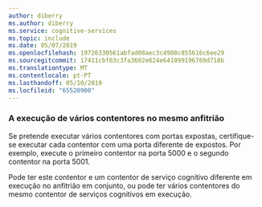 ```yaml
---
author: diberry
ms.author: diberry
ms.service: cognitive-services
ms.topic: include
ms.date: 05/07/2019
ms.openlocfilehash: 19726330561abfad08aec3c4908c855616c6ee29
ms.sourcegitcommit: 17411cbf03c3fa3602e624e641099196769d718b
ms.translationtype: MT
ms.contentlocale: pt-PT
ms.lasthandoff: 05/10/2019
ms.locfileid: "65520900"
---
```

### <a name="running-multiple-containers-on-the-same-host"></a>A execução de vários contentores no mesmo anfitrião

Se pretende executar vários contentores com portas expostas, certifique-se executar cada contentor com uma porta diferente de expostos. Por exemplo, execute o primeiro contentor na porta 5000 e o segundo contentor na porta 5001.

Pode ter este contentor e um contentor de serviço cognitivo diferente em execução no anfitrião em conjunto, ou pode ter vários contentores do mesmo contentor de serviços cognitivos em execução.
